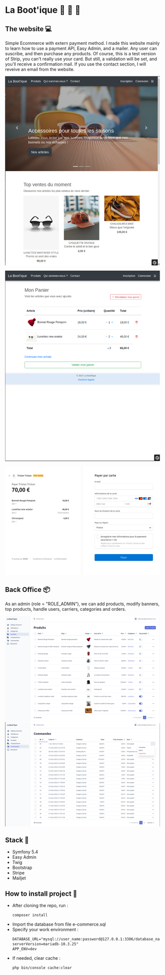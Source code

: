 # La Boot'ique :handbag: :dress: :high_heel:

## The website :computer:
Simple Ecommerce with extern payment method. I made this website mainly to learn how to use a payment API, Easy Admin, and a mailer. Any user can suscribe, and then purchase any products. Of course, this is a test version of Strip, you can't really use your card. But still, a validation will be set, and you'll receive a confirmation mail. If you use the contact section, I will reveive an email from the website.

![image info](./bootique.png)

![image info](./bootique2.png)

![image info](./bootique3.png)


## Back Office :package:
As an admin (role = "ROLE_ADMIN"), we can add products, modify banners, top products, handle users, carriers, categories and orders.

![image info](./backoffice.png)
![image info](./backoffice2.png)


## Stack :wrench:
- Symfony 5.4
- Easy Admin
- Twig
- Bootstrap
- Stripe
- Mailjet

## How to install project :hammer:
- After cloning the repo, run :
    ```
    composer install
    ```
- Import the database from file e-commerce.sql
- Specify your work environment :
    ```
    DATABASE_URL="mysql://user_name:password@127.0.0.1:3306/database_name?serverVersion=mariadb-10.3.25"
    APP_ENV=dev
    ```
- If needed, clear cache :
    ```
    php bin/console cache:clear
    ```